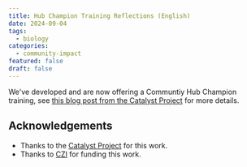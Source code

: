 ```yaml
---
title: Hub Champion Training Reflections (English)
date: 2024-09-04
tags:
  - biology
categories:
  - community-impact
featured: false
draft: false
---
```


We've developed and are now offering a Communtiy Hub Champion training, see [this blog post from the Catalyst Project](https://catalystproject.cloud/blog/2024-08-23-hub-champion-training-reflections.html) for more details.

## Acknowledgements

- Thanks to the [Catalyst Project](../../../collaborators/catalyst/) for this work.
- Thanks to [CZI](../../../collaborators/czi/) for funding this work.

